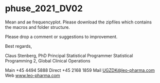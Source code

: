 # phuse_2021_DV02
Mean and ae frequencyplot. Please download the zipfiles which contains the macros and folder structure. 

Please drop a comment or suggestions to improvement. 

Best regards, 

Claus Stenberg, PhD 
Principal Statistical Programmer
Statistical Programming 2, Global Clinical Operations
   
Main	+45 4494 5888
Direct	+45 2168 1859
Mail	UGZDK@leo-pharma.com
Web	www.leo-pharma.com
   	    

